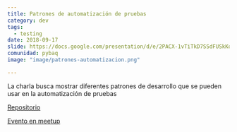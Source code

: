 ```yaml
---
title: Patrones de automatización de pruebas
category: dev
tags:
  - testing
date: 2018-09-17
slide: https://docs.google.com/presentation/d/e/2PACX-1vTiTkD7SSdFUSkKqSwsWQD7yZ4WOnfgKjpnKrGLy4ZqOgCoSgtfBO9qvx8xN9dw7EWGsRR2uwK6igrN/embed?start=false&loop=false&delayms=3000
comunidad: pybaq
image: "image/patrones-automatizacion.png"

---
```


La charla busca mostrar diferentes patrones de desarrollo que se pueden usar en la automatización de pruebas

[Repositorio](https://github.com/Scot3004/selenium_python)

[Evento en meetup](https://www.meetup.com/es-ES/pythonbaq/events/254570423/)
